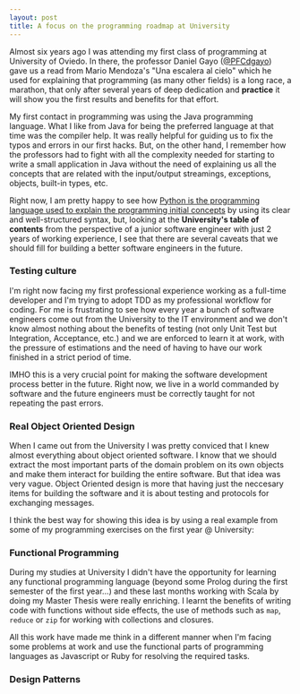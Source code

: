 ```yaml
---
layout: post
title: A focus on the programming roadmap at University
---
```


Almost six years ago I was attending my first class of programming at University of Oviedo. In there, the professor Daniel Gayo ([@PFCdgayo](https://twitter.com/PFCdgayo)) gave us a read from Mario Mendoza's "Una escalera al cielo" which he used for explaining that programming (as many other fields) is a long race, a marathon, that only after several years of deep dedication and **practice** it will show you the first results and benefits for that effort.

My first contact in programming was using the Java programming language. What I like from Java for being the preferred language at that time was the compiler help. It was really helpful for guiding us to fix the typos and errors in our first hacks. But, on the other hand, I remember how the professors had to fight with all the complexity needed for starting to write a small application in Java without the need of explaining us all the concepts that are related with the input/output streamings, exceptions, objects, built-in types, etc.

Right now, I am pretty happy to see how [Python is the programming language used to explain the programming initial concepts](http://cacm.acm.org/blogs/blog-cacm/176450-python-is-now-the-most-popular-introductory-teaching-language-at-top-us-universities/fulltext) by using its clear and well-structured syntax, but, looking at the **University's table of contents** from the perspective of a junior software engineer with just 2 years of working experience, I see that there are several caveats that we should fill for building a better software engineers in the future.

### Testing culture

I'm right now facing my first professional experience working as a full-time developer and I'm trying to adopt TDD as my professional workflow for coding. For me is frustrating to see how every year a bunch of software engineers come out from the University to the IT environment and we don't know almost nothing about the benefits of testing (not only Unit Test but Integration, Acceptance, etc.) and we are enforced to learn it at work, with the pressure of estimations and the need of having to have our work finished in a strict period of time.

IMHO this is a very crucial point for making the software development process better in the future. Right now, we live in a world commanded by software and the future engineers must be correctly taught for not repeating the past errors.

### Real Object Oriented Design

When I came out from the University I was pretty conviced that I knew almost everything about object oriented software. I know that we should extract the most important parts of the domain problem on its own objects and make them interact for building the entire software. But that idea was very vague. Object Oriented design is more that having just the neccesary items for building the software and it is about testing and protocols for exchanging messages.

I think the best way for showing this idea is by using a real example from some of my programming exercises on the first year @ University:

### Functional Programming

During my studies at University I didn't have the opportunity for learning any functional programming language (beyond some Prolog during the first semester of the first year...) and these last months working with Scala by doing my Master Thesis were really enriching. I learnt the benefits of writing code with functions without side effects, the use of methods such as `map`, `reduce` or `zip` for working with collections and closures.

All this work have made me think in a different manner when I'm facing some problems at work and use the functional parts of programming languages as Javascript or Ruby for resolving the required tasks.


### Design Patterns
